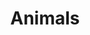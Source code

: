 ---
banner:
  content: 'You can set this component to ''display: true'' to show a banner at the
    top of the page.'
  display: false
  heading: This is a place to place urgent information
layout: category
name: animals
owner: CDC
questions:
- can-i-get-covid-19-from-my-pets
- can-animals-carry-the-virus
- can-i-walk-my-dog
- should-avoid-contact-with-pets
- can-i-travel-to-the-us-with-dogs
- what-animals-can-get-covid-19
- can-wild-animals-spread-covid19-to-people-and-pets
- what-should-i-do-if-my-pet-gets-sick
- do-i-need-to-get-my-pet-tested
- if-my-pet-has-been-vaccinated-for-species-specific-cornavirus
- if-my-pet-had-species-specific-coronavirus-are-they-more-likely-to-get-covid-19
- is-it-true-animals-get-their-own-types-of-virus
- are-there-any-approved-products-to-prevent-covid-19-in-animals
- are-there-going-to-be-animal-drug-shortages
- can-bats-in-us-get-covid19-and-spread-it-to-people
- my-pet-has-health-problems
- since-tigers-can-get-infected-should-i-worry-about-my-pet-cat
- what-about-imported-animals-or-animal-products
- are-pets-from-a-shelter-safe
- what-precautions-with-imported-animals
- will-there-be-animal-food-shortages
- is-the-animal-food-supply-safe
- is-hunter-harvested-game-meat-safe-to-eat
- why-are-animals-being-tested-when-people-cant
title: Animals
---